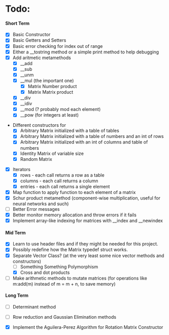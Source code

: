 # Todo:
#### Short Term
- [x] Basic Constructor
- [x] Basic Getters and Setters
- [x] Basic error checking for index out of range
- [x] Either a \_\_tostring method or a simple print method to help debugging
- [x] Add aritmetic metamethods
	- [x] \_\_add
	- [x] \_\_sub
	- [x] \_\_unm
	- [x] \_\_mul (the important one)
		- [x] Matrix Number product
		- [x] Matrix Matrix product
	- [x] \_\_div
	- [x] \_\_idiv
	- [x] \_\_mod (? probably mod each element)
	- [x] \_\_pow (for integers at least)
- Different constructors for
	- [x] Arbitrary Matrix initialized with a table of tables
	- [x] Arbitrary Matrix initialized with a table of numbers and an int of rows
	- [x] Arbitrary Matrix initialized with an int of columns and table of numbers
	- [x] Identity Matrix of variable size
	- [x] Random Matrix
- [x] Iterators
	- [x] rows - each call returns a row as a table
	- [x] columns - each call returns a column
	- [x] entries - each call returns a single element
- [x] Map function to apply function to each element of a matrix
- [x] Schur product metamethod (component-wise multiplication, useful for neural networks and such)
- [ ] Better Error messages
- [x] Better monitor memory allocation and throw errors if it fails
- [x] Implement array-like indexing for matrices with \_\_index and \_\_newindex

#### Mid Term
- [x] Learn to use header files and if they might be needed for this project.
- [x] Possibly redefine how the Matrix typedef struct works.
- [x] Separate Vector Class? (at the very least some nice vector methods and constructors)
	- [ ] Something Something Polymorphism
	- [x] Cross and dot products
- [ ] Make arithmetic methods to mutate matrices (for operations like m:add(m) instead of m = m + n, to save memory)

#### Long Term
- [ ] Determinant method
- [ ] Row reduction and Gaussian Elimination methods
- [x] Implement the Aguilera-Perez Algorithm for Rotation Matrix Constructor


